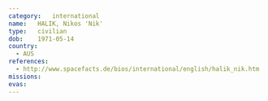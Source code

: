 ```yaml
---
category:	international
name:	HALIK, Nikos 'Nik'
type:	civilian
dob:	1971-05-14
country:
  - AUS
references:
  - http://www.spacefacts.de/bios/international/english/halik_nik.htm
missions:
evas:
---
```

